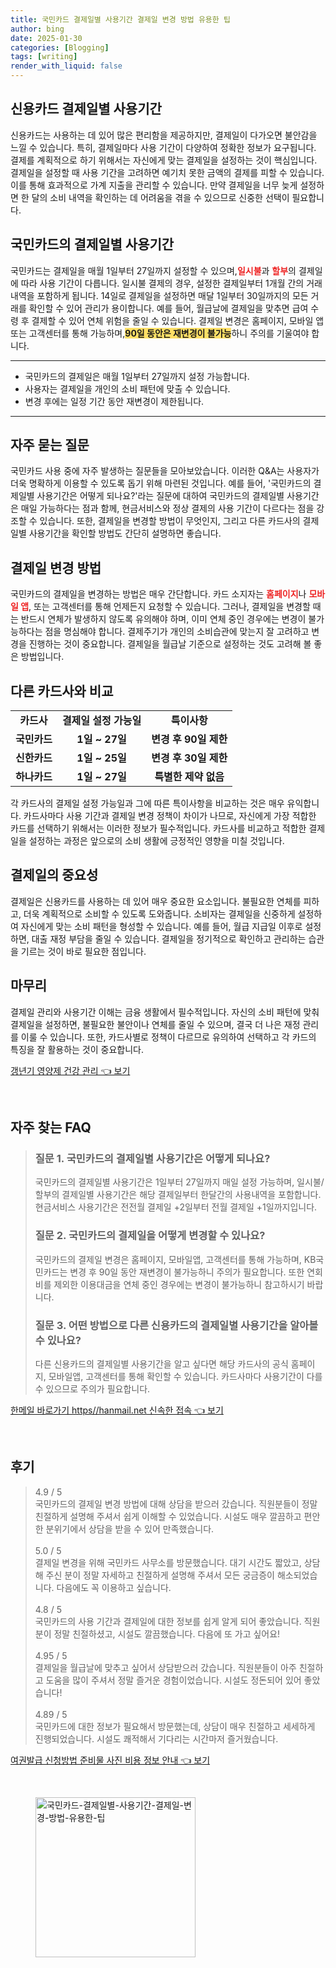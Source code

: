 ```yaml
---
title: 국민카드 결제일별 사용기간 결제일 변경 방법 유용한 팁
author: bing
date: 2025-01-30
categories: [Blogging]
tags: [writing]
render_with_liquid: false
---
```



<h2 id='신용카드_결제일_사용기간'>신용카드 결제일별 사용기간</h2>

<p>신용카드는 사용하는 데 있어 많은 편리함을 제공하지만, 결제일이 다가오면 불안감을 느낄 수 있습니다. 특히, 결제일마다 사용 기간이 다양하여 정확한 정보가 요구됩니다. 결제를 계획적으로 하기 위해서는 자신에게 맞는 결제일을 설정하는 것이 핵심입니다. 결제일을 설정할 때 사용 기간을 고려하면 예기치 못한 금액의 결제를 피할 수 있습니다. 이를 통해 효과적으로 가계 지출을 관리할 수 있습니다. 만약 결제일을 너무 늦게 설정하면 한 달의 소비 내역을 확인하는 데 어려움을 겪을 수 있으므로 신중한 선택이 필요합니다.</p>

<h2 id='국민카드_결제일_사용기간'>국민카드의 결제일별 사용기간</h2>

<p>국민카드는 결제일을 매월 1일부터 27일까지 설정할 수 있으며,<b><span style="color: #ee2323;">일시불</span></b>과 <b><span style="color: #ee2323;">할부</span></b>의 결제일에 따라 사용 기간이 다릅니다. 일시불 결제의 경우, 설정한 결제일부터 1개월 간의 거래 내역을 포함하게 됩니다. 14일로 결제일을 설정하면 매달 1일부터 30일까지의 모든 거래를 확인할 수 있어 관리가 용이합니다. 예를 들어, 월급날에 결제일을 맞추면 급여 수령 후 결제할 수 있어 연체 위험을 줄일 수 있습니다. 결제일 변경은 홈페이지, 모바일 앱 또는 고객센터를 통해 가능하며,<b><span style="background-color: #ffe066;">90일 동안은 재변경이 불가능</span></b>하니 주의를 기울여야 합니다.</p>

<hr />

<ul>
    <li>국민카드의 결제일은 매월 1일부터 27일까지 설정 가능합니다.</li>
    <li>사용자는 결제일을 개인의 소비 패턴에 맞출 수 있습니다.</li>
    <li>변경 후에는 일정 기간 동안 재변경이 제한됩니다.</li>
</ul>

<hr />

<h2 id='자주묻는질문'>자주 묻는 질문</h2>

<p>국민카드 사용 중에 자주 발생하는 질문들을 모아보았습니다. 이러한 Q&A는 사용자가 더욱 명확하게 이용할 수 있도록 돕기 위해 마련된 것입니다. 예를 들어, '국민카드의 결제일별 사용기간은 어떻게 되나요?'라는 질문에 대하여 국민카드의 결제일별 사용기간은 매일 가능하다는 점과 함께, 현금서비스와 정상 결제의 사용 기간이 다르다는 점을 강조할 수 있습니다. 또한, 결제일을 변경할 방법이 무엇인지, 그리고 다른 카드사의 결제일별 사용기간을 확인할 방법도 간단히 설명하면 좋습니다.</p>

<h2 id='결제일_변경_방법'>결제일 변경 방법</h2>

<p>국민카드의 결제일을 변경하는 방법은 매우 간단합니다. 카드 소지자는 <b><span style="color: #ee2323;">홈페이지</span></b>나 <b><span style="color: #ee2323;">모바일 앱</span></b>, 또는 고객센터를 통해 언제든지 요청할 수 있습니다. 그러나, 결제일을 변경할 때는 반드시 연체가 발생하지 않도록 유의해야 하며, 이미 연체 중인 경우에는 변경이 불가능하다는 점을 명심해야 합니다. 결제주기가 개인의 소비습관에 맞는지 잘 고려하고 변경을 진행하는 것이 중요합니다. 결제일을 월급날 기준으로 설정하는 것도 고려해 볼 좋은 방법입니다.</p>

<h2 id='다른카드사_비교'>다른 카드사와 비교</h2>

<table>
    <tr>
        <td style="text-align: center; height: 17px;"><b>카드사</b></td>
        <td style="text-align: center; height: 17px;"><b>결제일 설정 가능일</b></td>
        <td style="text-align: center; height: 17px;"><b>특이사항</b></td>
    </tr>
    <tr>
        <td style="text-align: center; height: 17px;"><b>국민카드</b></td>
        <td style="text-align: center; height: 17px;"><b>1일 ~ 27일</b></td>
        <td style="text-align: center; height: 17px;"><b>변경 후 90일 제한</b></td>
    </tr>
    <tr>
        <td style="text-align: center; height: 17px;"><b>신한카드</b></td>
        <td style="text-align: center; height: 17px;"><b>1일 ~ 25일</b></td>
        <td style="text-align: center; height: 17px;"><b>변경 후 30일 제한</b></td>
    </tr>
    <tr>
        <td style="text-align: center; height: 17px;"><b>하나카드</b></td>
        <td style="text-align: center; height: 17px;"><b>1일 ~ 27일</b></td>
        <td style="text-align: center; height: 17px;"><b>특별한 제약 없음</b></td>
    </tr>
</table>

<p>각 카드사의 결제일 설정 가능일과 그에 따른 특이사항을 비교하는 것은 매우 유익합니다. 카드사마다 사용 기간과 결제일 변경 정책이 차이가 나므로, 자신에게 가장 적합한 카드를 선택하기 위해서는 이러한 정보가 필수적입니다. 카드사를 비교하고 적합한 결제일을 설정하는 과정은 앞으로의 소비 생활에 긍정적인 영향을 미칠 것입니다.</p>

<h2 id='결제일_중요성'>결제일의 중요성</h2>

<p>결제일은 신용카드를 사용하는 데 있어 매우 중요한 요소입니다. 불필요한 연체를 피하고, 더욱 계획적으로 소비할 수 있도록 도와줍니다. 소비자는 결제일을 신중하게 설정하여 자신에게 맞는 소비 패턴을 형성할 수 있습니다. 예를 들어, 월급 지급일 이후로 설정하면, 대출 재정 부담을 줄일 수 있습니다. 결제일을 정기적으로 확인하고 관리하는 습관을 기르는 것이 바로 필요한 점입니다.</p>

<h2 id='마무리'>마무리</h2>

<p>결제일 관리와 사용기간 이해는 금융 생활에서 필수적입니다. 자신의 소비 패턴에 맞춰 결제일을 설정하면, 불필요한 불안이나 연체를 줄일 수 있으며, 결국 더 나은 재정 관리를 이룰 수 있습니다. 또한, 카드사별로 정책이 다르므로 유의하여 선택하고 각 카드의 특징을 잘 활용하는 것이 중요합니다.</p>


<p><a class="click-button" title="갱년기 영양제 건강 관리" href="https://adkhouse.github.io/posts/%EA%B0%B1%EB%85%84%EA%B8%B0-%EC%98%81%EC%96%91%EC%A0%9C-%EA%B1%B4%EA%B0%95-%EA%B4%80%EB%A6%AC/" rel="dofollow">갱년기 영양제 건강 관리 👈 보기</a></p><br>
<h2 id='자주_찾는_FAQ'>자주 찾는 FAQ</h2>
<div itemscope="" itemtype="https://schema.org/FAQPage">
<blockquote>
<div itemscope="" itemprop="mainEntity" itemtype="https://schema.org/Question">
<h3 itemprop="name">질문 1. 국민카드의 결제일별 사용기간은 어떻게 되나요?</h3>
<div itemscope="" itemprop="acceptedAnswer" itemtype="https://schema.org/Answer">
<span itemprop="text">
<p>국민카드의 결제일별 사용기간은 1일부터 27일까지 매일 설정 가능하며, 일시불/할부의 결제일별 사용기간은 해당 결제일부터 한달간의 사용내역을 포함합니다. 현금서비스 사용기간은 전전월 결제일 +2일부터 전월 결제일 +1일까지입니다.</p>
</span>
</div>
</div>
<div itemscope="" itemprop="mainEntity" itemtype="https://schema.org/Question">
<h3 itemprop="name">질문 2. 국민카드의 결제일을 어떻게 변경할 수 있나요?</h3>
<div itemscope="" itemprop="acceptedAnswer" itemtype="https://schema.org/Answer">
<span itemprop="text">
<p>국민카드의 결제일 변경은 홈페이지, 모바일앱, 고객센터를 통해 가능하며, KB국민카드는 변경 후 90일 동안 재변경이 불가능하니 주의가 필요합니다. 또한 연회비를 제외한 이용대금을 연체 중인 경우에는 변경이 불가능하니 참고하시기 바랍니다.</p>
</span>
</div>
</div>
<div itemscope="" itemprop="mainEntity" itemtype="https://schema.org/Question">
<h3 itemprop="name">질문 3. 어떤 방법으로 다른 신용카드의 결제일별 사용기간을 알아볼 수 있나요?</h3>
<div itemscope="" itemprop="acceptedAnswer" itemtype="https://schema.org/Answer">
<span itemprop="text">
<p>다른 신용카드의 결제일별 사용기간을 알고 싶다면 해당 카드사의 공식 홈페이지, 모바일앱, 고객센터를 통해 확인할 수 있습니다. 카드사마다 사용기간이 다를 수 있으므로 주의가 필요합니다.</p>
</span>
</div>
</div>
</blockquote>
</div>
<p><a class="click-button" title="한메일 바로가기 https//hanmail.net 신속한 접속" href="https://adkhouse.github.io/posts/%ED%95%9C%EB%A9%94%EC%9D%BC-%EB%B0%94%EB%A1%9C%EA%B0%80%EA%B8%B0-httpshanmail.net-%EC%8B%A0%EC%86%8D%ED%95%9C-%EC%A0%91%EC%86%8D/" rel="dofollow">한메일 바로가기 https//hanmail.net 신속한 접속 👈 보기</a></p><br>
<h2 id='후기'>후기</h2>
<div itemscope itemtype="https://schema.org/Product">
  <blockquote>
  <div itemprop="review" itemscope itemtype="https://schema.org/Review">
      <div itemprop="reviewRating" itemscope itemtype="https://schema.org/Rating"> <span itemprop="ratingValue">4.9</span> / <span itemprop="bestRating">5</span> </div>
      <span itemprop="reviewBody">국민카드의 결제일 변경 방법에 대해 상담을 받으러 갔습니다. 직원분들이 정말 친절하게 설명해 주셔서 쉽게 이해할 수 있었습니다. 시설도 매우 깔끔하고 편안한 분위기에서 상담을 받을 수 있어 만족했습니다.</span>
  </div>
  <br>
  <div itemprop="review" itemscope itemtype="https://schema.org/Review">
      <div itemprop="reviewRating" itemscope itemtype="https://schema.org/Rating"> <span itemprop="ratingValue">5.0</span> / <span itemprop="bestRating">5</span> </div>
      <span itemprop="reviewBody">결제일 변경을 위해 국민카드 사무소를 방문했습니다. 대기 시간도 짧았고, 상담해 주신 분이 정말 자세하고 친절하게 설명해 주셔서 모든 궁금증이 해소되었습니다. 다음에도 꼭 이용하고 싶습니다.</span>
  </div>
  <br>
  <div itemprop="review" itemscope itemtype="https://schema.org/Review">
      <div itemprop="reviewRating" itemscope itemtype="https://schema.org/Rating"> <span itemprop="ratingValue">4.8</span> / <span itemprop="bestRating">5</span> </div>
      <span itemprop="reviewBody">국민카드의 사용 기간과 결제일에 대한 정보를 쉽게 알게 되어 좋았습니다. 직원분이 정말 친절하셨고, 시설도 깔끔했습니다. 다음에 또 가고 싶어요!</span>
  </div>
  <br>
  <div itemprop="review" itemscope itemtype="https://schema.org/Review">
      <div itemprop="reviewRating" itemscope itemtype="https://schema.org/Rating"> <span itemprop="ratingValue">4.95</span> / <span itemprop="bestRating">5</span> </div>
      <span itemprop="reviewBody">결제일을 월급날에 맞추고 싶어서 상담받으러 갔습니다. 직원분들이 아주 친절하고 도움을 많이 주셔서 정말 즐거운 경험이었습니다. 시설도 정돈되어 있어 좋았습니다!</span>
  </div>
  <br>
  <div itemprop="review" itemscope itemtype="https://schema.org/Review">
      <div itemprop="reviewRating" itemscope itemtype="https://schema.org/Rating"> <span itemprop="ratingValue">4.89</span> / <span itemprop="bestRating">5</span> </div>
      <span itemprop="reviewBody">국민카드에 대한 정보가 필요해서 방문했는데, 상담이 매우 친절하고 세세하게 진행되었습니다. 시설도 쾌적해서 기다리는 시간마저 즐거웠습니다.</span>
  </div>
  </blockquote>
</div>
<p><a class="click-button" title="여권발급 신청방법 준비물 사진 비용 정보 안내" href="https://adkhouse.github.io/posts/%EC%97%AC%EA%B6%8C%EB%B0%9C%EA%B8%89-%EC%8B%A0%EC%B2%AD%EB%B0%A9%EB%B2%95-%EC%A4%80%EB%B9%84%EB%AC%BC-%EC%82%AC%EC%A7%84-%EB%B9%84%EC%9A%A9-%EC%A0%95%EB%B3%B4-%EC%95%88%EB%82%B4/" rel="dofollow">여권발급 신청방법 준비물 사진 비용 정보 안내 👈 보기</a></p><br>
<figure class="image"><img src="https://adkhouse.github.io/assets/img/thumbnail/국민카드-결제일별-사용기간-결제일-변경-방법-유용한-팁.webp" alt="국민카드-결제일별-사용기간-결제일-변경-방법-유용한-팁" width="256" height="256"></figure>